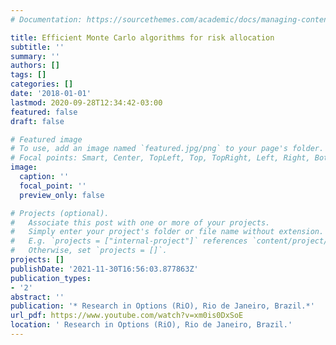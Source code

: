```yaml
---
# Documentation: https://sourcethemes.com/academic/docs/managing-content/

title: Efficient Monte Carlo algorithms for risk allocation
subtitle: ''
summary: ''
authors: []
tags: []
categories: []
date: '2018-01-01'
lastmod: 2020-09-28T12:34:42-03:00
featured: false
draft: false

# Featured image
# To use, add an image named `featured.jpg/png` to your page's folder.
# Focal points: Smart, Center, TopLeft, Top, TopRight, Left, Right, BottomLeft, Bottom, BottomRight.
image:
  caption: ''
  focal_point: ''
  preview_only: false

# Projects (optional).
#   Associate this post with one or more of your projects.
#   Simply enter your project's folder or file name without extension.
#   E.g. `projects = ["internal-project"]` references `content/project/deep-learning/index.md`.
#   Otherwise, set `projects = []`.
projects: []
publishDate: '2021-11-30T16:56:03.877863Z'
publication_types:
- '2'
abstract: ''
publication: '* Research in Options (RiO), Rio de Janeiro, Brazil.*'
url_pdf: https://www.youtube.com/watch?v=xm0is0DxSoE
location: ' Research in Options (RiO), Rio de Janeiro, Brazil.'
---
```

